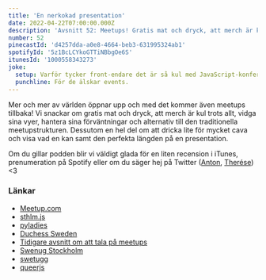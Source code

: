 ```yaml
---
title: 'En nerkokad presentation'
date: 2022-04-22T07:00:00.000Z
description: 'Avsnitt 52: Meetups! Gratis mat och dryck, att merch är kul trots allt, hantera sina förväntningar, att dricka lite för mycket cava och visa vad en kan samt mycket annat!'
number: 52
pinecastId: 'd4257dda-a0e8-4664-beb3-631995324ab1'
spotifyId: '5z1BcLCYkoGTTiNBbgOe6S'
itunesId: '1000558343273'
joke:
  setup: Varför tycker front-endare det är så kul med JavaScript-konferenser?
  punchline: För de älskar events.
---
```


Mer och mer av världen öppnar upp och med det kommer även meetups tillbaka! Vi snackar om gratis mat och dryck, att merch är kul trots allt, vidga sina vyer, hantera sina förväntningar och alternativ till den traditionella meetupstrukturen. Dessutom en hel del om att dricka lite för mycket cava och visa vad en kan samt den perfekta längden på en presentation.

Om du gillar podden blir vi väldigt glada för en liten recension i iTunes, prenumeration på Spotify eller om du säger hej på Twitter ([Anton](https://twitter.com/Awnton), [Therése](https://twitter.com/tkomstadius)) &lt;3

### Länkar

- [Meetup.com](https://www.meetup.com/)
- [sthlm.js](https://sthlmjs.com)
- [pyladies](https://pyladies.com)
- [Duchess Sweden](https://www.meetup.com/Duchess-Sweden/)
- [Tidigare avsnitt om att tala på meetups](https://asdf.pizza/39-en-crash-course-i-pinsam-tystnad/)
- [Swenug Stockholm](https://www.meetup.com/Swenug-Stockholm/)
- [swetugg](https://swetugg.se/sthlm-2020)
- [queerjs](https://queerjs.com)
